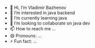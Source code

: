 - 👋 Hi, I’m Vladimir Bazhenov
- 👀 I’m interested in java backend
- 🌱 I’m currently learning java
- 💞️ I’m looking to collaborate on java dev
- 📫 How to reach me ...
- 😄 Pronouns: ...
- ⚡ Fun fact: ...

<!---
Mdew23/Mdew23 is a ✨ special ✨ repository because its `README.md` (this file) appears on your GitHub profile.
You can click the Preview link to take a look at your changes.
--->
